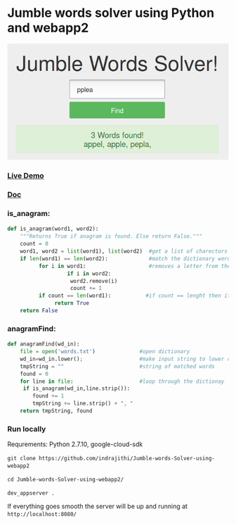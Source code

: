 # Jumble words solver using Python and webapp2
![Anargam](/img.png "Screenshot") 

### [Live Demo](https://anargampy.appspot.com)
### [Doc](http://indrajith.me/jumble_words_solver_in_python/)

### is_anagram:
```python
def is_anagram(word1, word2):
    """Returns True if anagram is found. Else return False."""
    count = 0
    word1, word2 = list(word1), list(word2)  #get a list of charectors in the words
    if len(word1) == len(word2):             #match the dictionary word only if same length
          for i in word1:                    #removes a letter from the word and increase count
                   if i in word2:
                    word2.remove(i)
                    count += 1
          if count == len(word1):           #if count == lenght then its a match
               return True
    return False

```
### anagramFind:
```python
def anagramFind(wd_in):
    file = open('words.txt')              #open dictionary 
    wd_in=wd_in.lower();                  #make input string to lower case
    tmpString = ""                        #string of matched words
    found = 0
    for line in file:                     #loop through the dictionay
     if is_anagram(wd_in,line.strip()):
        found += 1
        tmpString += line.strip() + ", " 
    return tmpString, found

```
### Run locally
Requrements: Python 2.7.10, google-cloud-sdk 

`git clone https://github.com/indrajithi/Jumble-words-Solver-using-webapp2`

`cd Jumble-words-Solver-using-webapp2/`

`dev_appserver .`

If everything goes smooth the server will be up and running at `http://localhost:8080/`
